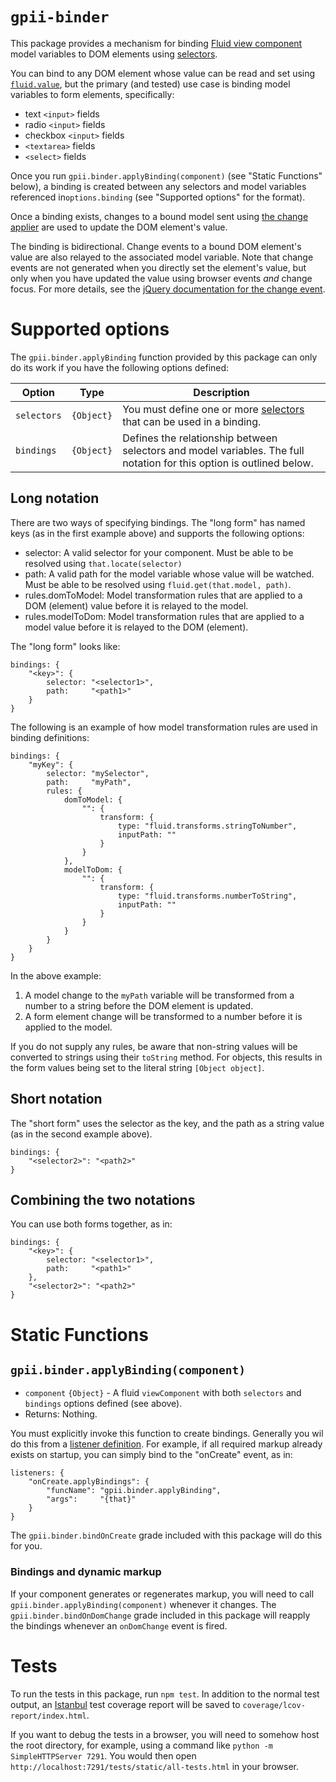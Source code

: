 # `gpii-binder`

This package provides a mechanism for binding [Fluid view component](http://docs.fluidproject.org/infusion/development/tutorial-gettingStartedWithInfusion/ViewComponents.html) model variables to DOM elements using [selectors](http://docs.fluidproject.org/infusion/development/tutorial-gettingStartedWithInfusion/ViewComponents.html#selectors).

You can bind to any DOM element whose value can be read and set using
[`fluid.value`](http://docs.fluidproject.org/infusion/development/ViewAPI.html#fluid-value-nodein-newvalue-), but the
primary (and tested) use case is binding model variables to form elements, specifically:

* text `<input>` fields
* radio `<input>` fields
* checkbox `<input>` fields
* `<textarea>` fields
* `<select>` fields

Once you run `gpii.binder.applyBinding(component)` (see "Static Functions" below), a binding is created
between any selectors and model variables referenced in`options.binding` (see "Supported options" for the format).

Once a binding exists, changes to a bound model sent using [the change applier](http://docs.fluidproject.org/infusion/development/ChangeApplier.html)
are used to update the DOM element's value.

The binding is bidirectional.  Change events to a bound DOM element's value are also relayed to the associated model
variable.  Note that change events are not generated when you directly set the element's value, but only when you have
updated the value using browser events *and* change focus.  For more details, see the
[jQuery documentation for the change event](https://api.jquery.com/change/).


# Supported options

The `gpii.binder.applyBinding` function provided by this package can only do its work if you have the
following options defined:

| Option             | Type     | Description |
| ------------------ | -------- | ----------- |
| `selectors` | `{Object}` | You must define one or more [selectors](http://docs.fluidproject.org/infusion/development/tutorial-gettingStartedWithInfusion/ViewComponents.html#selectors) that can be used in a binding. |
| `bindings` | `{Object}` | Defines the relationship between selectors and model variables.  The full notation for this option is outlined below. |

## Long notation

There are two ways of specifying bindings.  The "long form" has named keys (as in the first example above) and
supports the following options:

* selector: A valid selector for your component.  Must be able to be resolved using `that.locate(selector)`
* path: A valid path for the model variable whose value will be watched.  Must be able to be resolved using `fluid.get(that.model, path)`.
* rules.domToModel: Model transformation rules that are applied to a DOM (element) value before it is relayed to the model.
* rules.modelToDom: Model transformation rules that are applied to a model value before it is relayed to the DOM (element).

The "long form" looks like:

    bindings: {
        "<key>": {
            selector: "<selector1>",
            path:     "<path1>"
        }
    }

The following is an example of how model transformation rules are used in binding definitions:

    bindings: {
        "myKey": {
            selector: "mySelector",
            path:     "myPath",
            rules: {
                domToModel: {
                    "": {
                        transform: {
                            type: "fluid.transforms.stringToNumber",
                            inputPath: ""
                        }
                    }
                },
                modelToDom: {
                    "": {
                        transform: {
                            type: "fluid.transforms.numberToString",
                            inputPath: ""
                        }
                    }
                }
            }
        }
    }

In the above example:

1. A model change to the `myPath` variable will be transformed from a number to a string before the DOM element is updated.
2. A form element change will be transformed to a number before it is applied to the model.

If you do not supply any rules, be aware that non-string values will be converted to strings using their `toString` 
method.  For objects, this results in the form values being set to the literal string `[Object object]`.

## Short notation

The "short form" uses the selector as the key, and the path as a string value (as in the second example above).

    bindings: {
        "<selector2>": "<path2>"
    }


## Combining the two notations

You can use both forms together, as in:

    bindings: {
        "<key>": {
            selector: "<selector1>",
            path:     "<path1>"
        },
        "<selector2>": "<path2>"
    }



# Static Functions

## `gpii.binder.applyBinding(component)`
* `component` `{Object}` - A fluid `viewComponent` with both `selectors` and `bindings` options defined (see above).
* Returns: Nothing.

You must explicitly invoke this function to create bindings.  Generally you wil do this from a
[listener definition](http://docs.fluidproject.org/infusion/development/InfusionEventSystem.html#registering-a-listener-to-an-event).
For example, if all required markup already exists on startup, you can simply bind to the "onCreate" event, as in:

    listeners: {
        "onCreate.applyBindings": {
            "funcName": "gpii.binder.applyBinding",
            "args":     "{that}"
        }
    }

The `gpii.binder.bindOnCreate` grade included with this package will do this for you.

### Bindings and dynamic markup

If your component generates or regenerates markup, you will need to call `gpii.binder.applyBinding(component)`
whenever it changes.  The `gpii.binder.bindOnDomChange` grade included in this package will reapply the bindings
whenever an `onDomChange` event is fired.

# Tests

To run the tests in this package, run `npm test`.  In addition to the normal test output, an
[Istanbul](https://github.com/gotwarlost/istanbul) test coverage report will be saved to `coverage/lcov-report/index.html`.

If you want to debug the tests in a browser, you will need to somehow host the root directory, for example, using a
command like `python -m SimpleHTTPServer 7291`.  You would then open `http://localhost:7291/tests/static/all-tests.html`
in your browser.
